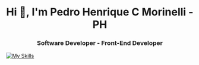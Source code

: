 <h1 align="center">Hi 👋, I'm Pedro Henrique C Morinelli - PH</h1>
<h3 align="center">Software Developer - Front-End Developer</h3>

 
[![My Skills](https://skillicons.dev/icons?i=js,html,css,nextjs,figma,github,typescript,react,redux)](https://skillicons.dev)
